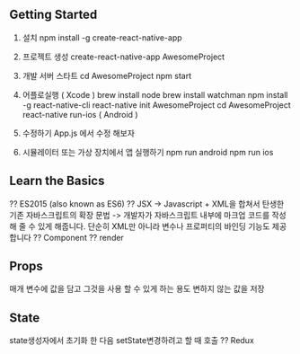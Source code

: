 ## Getting Started
1. 설치
npm install -g create-react-native-app

2. 프로젝트 생성
create-react-native-app AwesomeProject

3. 개발 서버 스타트
cd AwesomeProject
npm start

4. 어플로실행 
( Xcode )
brew install node
brew install watchman
npm install -g react-native-cli
react-native init AwesomeProject
cd AwesomeProject
react-native run-ios
( Android )


4. 수정하기
App.js 에서 수정 해보자

5. 시뮬레이터 또는 가상 장치에서 앱 실행하기
npm run android
npm run ios

## Learn the Basics
?? ES2015 (also known as ES6) 
?? JSX
-> Javascript + XML을 합쳐서 탄생한 기존 자바스크립트의 확장 문법
-> 개발자가 자바스크립트 내부에 마크업 코드를 작성해 줄 수 있게 해줍니다. 단순히 XML만 아니라 변수나 프로퍼티의 바인딩 기능도 제공합니다
?? Component
?? render

## Props
매개 변수에 값을 담고 그것을 사용 할 수 있게 하는 용도
변하지 않는 값을 저장

## State
state생성자에서 초기화 한 다음 setState변경하려고 할 때 호출
?? Redux
